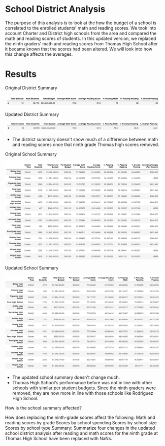 # School District Analysis

The purpose of this analysis is to look at the how the budget of a school is correlated to the enrolled students' math and reading scores. We took into account Charter and District high schools from the area and compared the math and reading scores of students. In this updated version, we replaced the ninth graders' math and reading scores from Thomas High School after it became known that the scores had been altered. We will look into how this change affects the averages.

# Results

Original District Summary

![Original District Summary](https://github.com/remenars/Challenge4/blob/main/Resources/Original_District_Summary.png
)

Updated District Summary

![Updated District Summary](https://github.com/remenars/Challenge4/blob/main/Resources/Updated_District_Summary.png)

* The district summary doesn't show much of a difference between math and reading scores once that ninth grade Thomas high scores removed. 

Original School Summary

![Original School Summary](https://github.com/remenars/Challenge4/blob/main/Resources/Original_School_Summary.png)

Updated School Summary

![Updated School Summary](https://github.com/remenars/Challenge4/blob/main/Resources/Updated_School_Summary.png)

* The updated school summary doesn't change much.
* Thomas High School's performance before was not in line with other schools with similar per student budgets. Since the ninth graders were removed, they are now more in line with those schools like Rodriguez High School.


How is the school summary affected?

How does replacing the ninth-grade scores affect the following:
Math and reading scores by grade
Scores by school spending
Scores by school size
Scores by school type
Summary: Summarize four changes in the updated school district analysis after reading and math scores for the ninth grade at Thomas High School have been replaced with NaNs.

